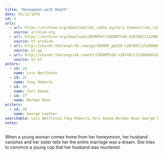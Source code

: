 ```yaml
---
title: "Honeymoon with Death"
date: 01/11/1974
id: 6
urls: 
  - url: https://archive.org/download/cbs_radio_mystery_theater/cbs_radio_mystery_theater-0001-0050.zip/cbs_radio_mystery_theater-0001-0050%2Fcbsrmt_0006_honeymoon_with_death.mp3
    source: archive-org
  - url: https://archive.org/download/CBSRMTKf/CBSRMT%20-%20740111%200006%20Honeymoon%20With%20Death_kf.mp3
    source: kf-archive
  - url: http://cbsrmt.thelongtrek.com/pp/CBSRMT_pp%20-%20740111%200006%20Honeymoon%20with%20Death.mp3
    source: kl-pp
  - url: http://cbsrmt.thelongtrek.com/kf/CBSRMT%20-%20740111%200006%20Honeymoon%20With%20Death_kf.mp3
    source: kl-kf
actors:  
  - id: 24
    name: Lois Nettleton  
  - id: 25
    name: Tony Roberts  
  - id: 26
    name: Teri Keane  
  - id: 27
    name: Norman Rose
writers:  
  - id: 28
    name: George Lowther
searchable: Lois Nettleton,Tony Roberts,Teri Keane,Norman Rose George Lowther
notes:  
---
```

When a young woman comes home from her honeymoon, her husband vanishes and her sister tells her the entire marriage was a dream. She tries to convince a young cop that her husband was murdered.